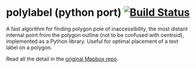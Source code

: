 # polylabel (python port) [![Build Status](https://travis-ci.org/stefda/polylabel.svg?branch=master)](https://travis-ci.org/stefda/polylabel)

A fast algorithm for finding polygon pole of inaccessibility, the most distant internal point from the polygon outline (not to be confused with centroid), implemented as a Python library. Useful for optimal placement of a text label on a polygon.

Read all the detail in the [original Mapbox repo](https://github.com/mapbox/polylabel).
